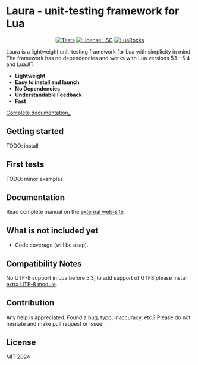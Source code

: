 # Laura - unit-testing framework for Lua

<p align="center">
<a href="https://github.com/dknight/laura/actions/workflows/tests.yml"><img src="https://github.com/dknight/laura/actions/workflows/tests.yml/badge.svg" alt="Tests"></a>
<a href="https://opensource.org/licenses/MIT"><img src="https://img.shields.io/badge/License-MIT-blue.svg" alt="License: ISC"></a>
<a href="https://luarocks.org/modules/dknight/laura"><img src="https://img.shields.io/luarocks/v/dknight/laura" alt="LuaRocks"></a>
</p>

Laura is a lightweight unit-testing framework for Lua with simplicity in mind.
The framework has no dependencies and works with Lua versions 5.1—5.4 and
LuaJIT.

- **Lightweight**
- **Easy to install and launch**
- **No Dependencies**
- **Understandable Feedback**
- **Fast**

[Complete documentation\_](https://www.whoop.ee/laura/)

## Getting started

TODO: install

## First tests

TODO: minor examples

## Documentation

Read complete manual on the [external web-site](https://www.whoop.ee/laura/).

## What is not included yet

- Code coverage (will be asap).

## Compatibility Notes

No UTF-8 support in Lua before 5.3, to add support of UTF8 please install
[extra UTF-8 module](https://github.com/starwing/luautf8).

## Contribution

Any help is appreciated. Found a bug, typo, inaccuracy, etc.? Please do not
hesitate and make pull request or issue.

## License

MIT 2024
